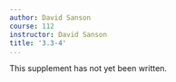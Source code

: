 ```yaml
---
author: David Sanson
course: 112
instructor: David Sanson
title: '3.3-4'
...
```


This supplement has not yet been written.
